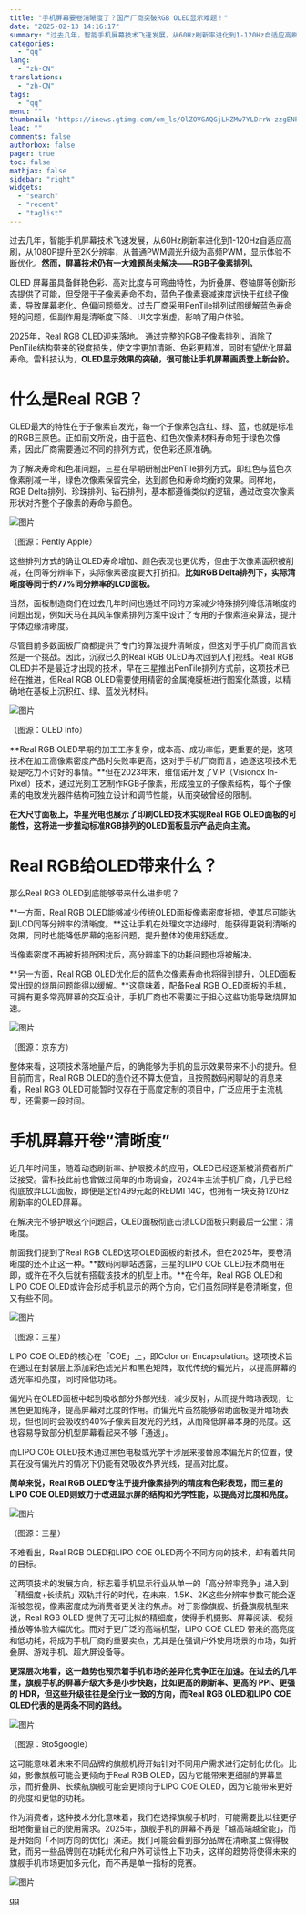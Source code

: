 ```yaml
---
title: "手机屏幕要卷清晰度了？国产厂商突破RGB OLED显示难题！"
date: "2025-02-13 14:16:17"
summary: "过去几年，智能手机屏幕技术飞速发展，从60Hz刷新率进化到1-120Hz自适应高刷，从1080P提升..."
categories:
  - "qq"
lang:
  - "zh-CN"
translations:
  - "zh-CN"
tags:
  - "qq"
menu: ""
thumbnail: "https://inews.gtimg.com/om_ls/OlZOVGAQGjLHZMw7YLDrrW-zzgENPYExJH9t14aoqNQ9cAA_640360/0"
lead: ""
comments: false
authorbox: false
pager: true
toc: false
mathjax: false
sidebar: "right"
widgets:
  - "search"
  - "recent"
  - "taglist"
---
```


过去几年，智能手机屏幕技术飞速发展，从60Hz刷新率进化到1-120Hz自适应高刷，从1080P提升至2K分辨率，从普通PWM调光升级为高频PWM，显示体验不断优化。**然而，屏幕技术仍有一大难题尚未解决——RGB子像素排列。**

OLED 屏幕虽具备鲜艳色彩、高对比度与可弯曲特性，为折叠屏、卷轴屏等创新形态提供了可能，但受限于子像素寿命不均，蓝色子像素衰减速度远快于红绿子像素，导致屏幕老化、色偏问题频发。过去厂商采用PenTile排列试图缓解蓝色寿命短的问题，但副作用是清晰度下降、UI文字发虚，影响了用户体验。

2025年，Real RGB OLED迎来落地。 通过完整的RGB子像素排列，消除了PenTile结构带来的锐度损失，使文字更加清晰、色彩更精准，同时有望优化屏幕寿命。雷科技认为，**OLED显示效果的突破，很可能让手机屏幕画质登上新台阶。**

**什么是Real RGB？**
================

OLED最大的特性在于子像素自发光，每一个子像素包含红、绿、蓝，也就是标准的RGB三原色。正如前文所说，由于蓝色、红色次像素材料寿命短于绿色次像素，因此厂商需要通过不同的排列方式，使色彩还原准确。

为了解决寿命和色准问题，三星在早期研制出PenTile排列方式，即红色与蓝色次像素削减一半，绿色次像素保留完全，达到颜色和寿命均衡的效果。同样地，RGB Delta排列、珍珠排列、钻石排列，基本都遵循类似的逻辑，通过改变次像素形状对齐整个子像素的寿命与颜色。

![图片](https://inews.gtimg.com/news_bt/OlHNmHvOCWPjNWiHP2_pbtDqtrKopaD90PbR6Xf0jCpgkAA/641)

（图源：Pently Apple）

这些排列方式的确让OLED寿命增加、颜色表现也更优秀，但由于次像素面积被削减，在同等分辨率下，实际像素密度要大打折扣。**比如RGB Delta排列下，实际清晰度等同于约77%同分辨率的LCD面板。**

当然，面板制造商们在过去几年时间也通过不同的方案减少特殊排列降低清晰度的问题出现，例如天马在其风车像素排列方案中设计了专用的子像素渲染算法，提升字体边缘清晰度。

尽管目前多数面板厂商都提供了专门的算法提升清晰度，但这对于手机厂商而言依然是一个挑战。因此，沉寂已久的Real RGB OLED再次回到人们视线。Real RGB OLED并不是最近才出现的技术，早在三星推出PenTile排列方式前，这项技术已经在推进，但Real RGB OLED需要使用精密的金属掩膜板进行图案化蒸镀，以精确地在基板上沉积红、绿、蓝发光材料。

![图片](https://inews.gtimg.com/news_bt/OHK_VY6RF0fwHmHy6_-ysFR9g034XqOob69ByIkHaD7gIAA/641)

（图源：OLED Info）

**Real RGB OLED早期的加工工序复杂，成本高、成功率低，更重要的是，这项技术在加工高像素密度产品时失败率更高，这对于手机厂商而言，追逐这项技术无疑是吃力不讨好的事情。**但在2023年末，维信诺开发了ViP（Visionox In-Pixel）技术，通过光刻工艺制作RGB子像素，形成独立的子像素结构，每个子像素的电致发光器件结构可独立设计和调节性能，从而突破曾经的限制。

**在大尺寸面板上，华星光电也展示了印刷OLED技术实现Real RGB OLED面板的可能性，这将进一步推动标准RGB排列的OLED面板显示产品走向主流。**

**Real RGB给OLED带来什么？**
======================

那么Real RGB OLED到底能够带来什么进步呢？

**一方面，Real RGB OLED能够减少传统OLED面板像素密度折损，使其尽可能达到LCD同等分辨率的清晰度。**这让手机在处理文字边缘时，能获得更锐利清晰的效果，同时也能降低屏幕的拖影问题，提升整体的使用舒适度。

当像素密度不再被折损所困扰后，高分辨率下的功耗问题也将被解决。

**另一方面，Real RGB OLED优化后的蓝色次像素寿命也将得到提升，OLED面板常出现的烧屏问题能得以缓解。**这意味着，配备Real RGB OLED面板的手机，可拥有更多常亮屏幕的交互设计，手机厂商也不需要过于担心这些功能导致烧屏加速。

![图片](https://inews.gtimg.com/news_bt/Or4nln8DxE9UyW6ZiAKTmjMNQFVe4HHLxCXEtUX4CiD7oAA/641)

（图源：京东方）

整体来看，这项技术落地量产后，的确能够为手机的显示效果带来不小的提升。但目前而言，Real RGB OLED的造价还不算太便宜，且按照数码闲聊站的消息来看，Real RGB OLED可能暂时仅存在于高度定制的项目中，广泛应用于主流机型，还需要一段时间。

**手机屏幕开卷“清晰度”**
===============

近几年时间里，随着动态刷新率、护眼技术的应用，OLED已经逐渐被消费者所广泛接受。雷科技此前也曾做过简单的市场调查，2024年主流手机厂商，几乎已经彻底放弃LCD面板，即便是定价499元起的REDMI 14C，也拥有一块支持120Hz刷新率的OLED屏幕。

在解决完不够护眼这个问题后，OLED面板彻底击溃LCD面板只剩最后一公里：清晰度。

前面我们提到了Real RGB OLED这项OLED面板的新技术，但在2025年，要卷清晰度的还不止这一种。**数码闲聊站透露，三星的LIPO COE OLED技术商用在即，或许在不久后就有搭载该技术的机型上市。**在今年，Real RGB OLED和LIPO COE OLED或许会形成手机显示的两个方向，它们虽然同样是卷清晰度，但又有些不同。

![图片](https://inews.gtimg.com/news_bt/Or8z1b0FJFGwG5OEQRwsPbZySQ6bbTryqXQGsY4wuNN0QAA/641)

（图源：三星）

LIPO COE OLED的核心在「COE」上，即Color on Encapsulation。这项技术旨在通过在封装层上添加彩色滤光片和黑色矩阵，取代传统的偏光片，以提高屏幕的透光率和亮度，同时降低功耗。

偏光片在OLED面板中起到吸收部分外部光线，减少反射，从而提升暗场表现，让黑色更加纯净，提高屏幕对比度的作用。而偏光片虽然能够帮助面板提升暗场表现，但也同时会吸收约40%子像素自发光的光线，从而降低屏幕本身的亮度。这也容易导致部分机型屏幕看起来不够「通透」。

而LIPO COE OLED技术通过黑色电极或光学干涉层来接替原本偏光片的位置，使其在没有偏光片的情况下仍能有效吸收外界光线，提高对比度。

**简单来说，Real RGB OLED专注于提升像素排列的精度和色彩表现，而三星的LIPO COE OLED则致力于改进显示屏的结构和光学性能，以提高对比度和亮度。**

![图片](https://inews.gtimg.com/news_bt/ORDwgKPesmjvjyYVQ0-EVy46vczzs1SDiQj-FtfbLAUwUAA/641)

（图源：三星）

不难看出，Real RGB OLED和LIPO COE OLED两个不同方向的技术，却有着共同的目标。

这两项技术的发展方向，标志着手机显示行业从单一的「高分辨率竞争」进入到「精细度+长续航」双轨并行的时代，在未来，1.5K、2K这些分辨率参数可能会逐渐被忽视，像素密度成为消费者更关注的焦点。对于影像旗舰、折叠旗舰机型来说，Real RGB OLED 提供了无可比拟的精细度，使得手机摄影、屏幕阅读、视频播放等体验大幅优化。而对于更广泛的高端机型，LIPO COE OLED 带来的高亮度和低功耗，将成为手机厂商的重要卖点，尤其是在强调户外使用场景的市场，如折叠屏、游戏手机、超大屏设备等。

**更深层次地看，这一趋势也预示着手机市场的差异化竞争正在加速。在过去的几年里，旗舰手机的屏幕升级大多是小步快跑，比如更高的刷新率、更高的 PPI、更强的 HDR，但这些升级往往是全行业一致的方向，而Real RGB OLED和LIPO COE OLED代表的是两条不同的路线。**

![图片](https://inews.gtimg.com/news_bt/OikAXRkZSdI7AVrIjyBmftUprDRYNOyJmQNGP5wCMVNHcAA/641)

（图源：9to5google）

这可能意味着未来不同品牌的旗舰机将开始针对不同用户需求进行定制化优化。比如，影像旗舰可能会更倾向于Real RGB OLED，因为它能带来更细腻的屏幕显示，而折叠屏、长续航旗舰可能会更倾向于LIPO COE OLED，因为它能带来更好的亮度和更低的功耗。

作为消费者，这种技术分化意味着，我们在选择旗舰手机时，可能需要比以往更仔细地衡量自己的使用需求。2025年，旗舰手机的屏幕不再是「越高端越全能」，而是开始向「不同方向的优化」演进。我们可能会看到部分品牌在清晰度上做得极致，而另一些品牌则在功耗优化和户外可读性上下功夫，这样的趋势将使得未来的旗舰手机市场更加多元化，而不再是单一指标的竞赛。

![图片](https://inews.gtimg.com/news_bt/O0vV9OXpwgBZFlkorUWGuPJGBtbrwXX_JoL_TBZoWBKrIAA/1000)

[qq](https://new.qq.com/rain/a/20250213A04L0O00)
